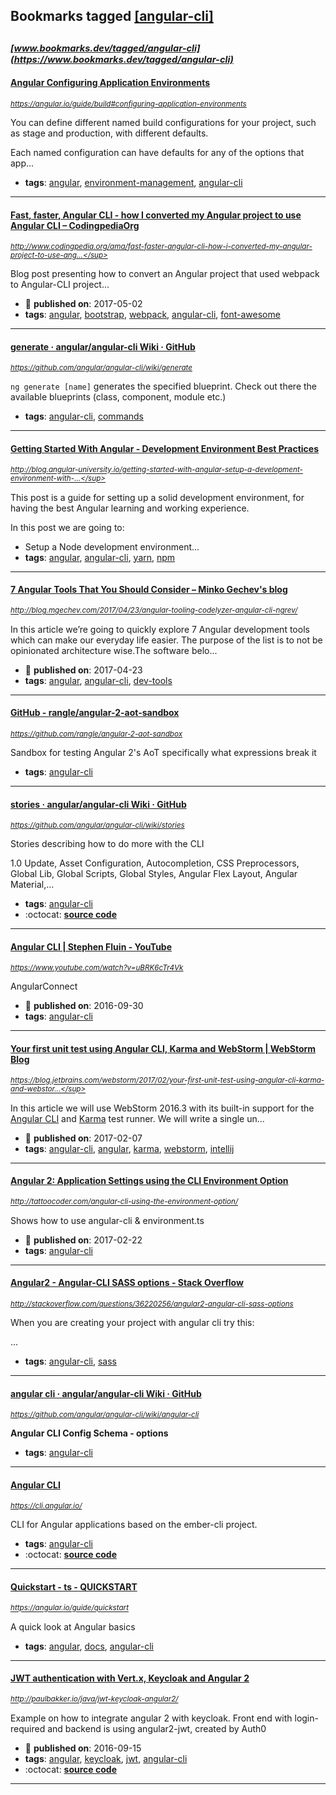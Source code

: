 ## Bookmarks tagged [[angular-cli]](https://www.bookmarks.dev?q=[angular-cli])

_<sup><sup>[www.bookmarks.dev/tagged/angular-cli](https://www.bookmarks.dev/tagged/angular-cli)</sup></sup>_
---
#### [Angular Configuring Application Environments](https://angular.io/guide/build#configuring-application-environments)
_<sup>https://angular.io/guide/build#configuring-application-environments</sup>_

You can define different named build configurations for your project, such as stage and production, with different defaults.

Each named configuration can have defaults for any of the options that app...
* **tags**: [angular](../tagged/angular.md), [environment-management](../tagged/environment-management.md), [angular-cli](../tagged/angular-cli.md)
---
#### [Fast, faster, Angular CLI - how I converted my Angular project to use Angular CLI – CodingpediaOrg](http://www.codingpedia.org/ama/fast-faster-angular-cli-how-i-converted-my-angular-project-to-use-angular-cli)
_<sup>http://www.codingpedia.org/ama/fast-faster-angular-cli-how-i-converted-my-angular-project-to-use-ang...</sup>_

Blog post presenting how to convert an Angular project that used webpack to Angular-CLI project...
* :calendar: **published on**: 2017-05-02
* **tags**: [angular](../tagged/angular.md), [bootstrap](../tagged/bootstrap.md), [webpack](../tagged/webpack.md), [angular-cli](../tagged/angular-cli.md), [font-awesome](../tagged/font-awesome.md)
---
#### [generate · angular/angular-cli Wiki · GitHub](https://github.com/angular/angular-cli/wiki/generate)
_<sup>https://github.com/angular/angular-cli/wiki/generate</sup>_

`ng generate [name]` generates the specified blueprint. Check out there the available blueprints (class, component, module etc.)
* **tags**: [angular-cli](../tagged/angular-cli.md), [commands](../tagged/commands.md)
---
#### [Getting Started With Angular - Development Environment Best Practices](http://blog.angular-university.io/getting-started-with-angular-setup-a-development-environment-with-yarn-the-angular-cli-setup-an-ide/)
_<sup>http://blog.angular-university.io/getting-started-with-angular-setup-a-development-environment-with-...</sup>_

This post is a guide for setting up a solid development environment, for having the best Angular learning and working experience.

In this post we are going to:

* Setup a Node development environment...
* **tags**: [angular](../tagged/angular.md), [angular-cli](../tagged/angular-cli.md), [yarn](../tagged/yarn.md), [npm](../tagged/npm.md)
---
#### [7 Angular Tools That You Should Consider – Minko Gechev's blog](http://blog.mgechev.com/2017/04/23/angular-tooling-codelyzer-angular-cli-ngrev/)
_<sup>http://blog.mgechev.com/2017/04/23/angular-tooling-codelyzer-angular-cli-ngrev/</sup>_

In this article we’re going to quickly explore 7 Angular development tools which can make our everyday life easier. The purpose of the list is to not be opinionated architecture wise.The software belo...
* :calendar: **published on**: 2017-04-23
* **tags**: [angular](../tagged/angular.md), [angular-cli](../tagged/angular-cli.md), [dev-tools](../tagged/dev-tools.md)
---
#### [GitHub - rangle/angular-2-aot-sandbox](https://github.com/rangle/angular-2-aot-sandbox)
_<sup>https://github.com/rangle/angular-2-aot-sandbox</sup>_

Sandbox for testing Angular 2's AoT specifically what expressions break it
* **tags**: [angular-cli](../tagged/angular-cli.md)
---
#### [stories · angular/angular-cli Wiki · GitHub](https://github.com/angular/angular-cli/wiki/stories)
_<sup>https://github.com/angular/angular-cli/wiki/stories</sup>_

 Stories describing how to do more with the CLI

1.0 Update, Asset Configuration, Autocompletion, CSS Preprocessors, Global Lib, Global Scripts, Global Styles, Angular Flex Layout, Angular Material,...
* **tags**: [angular-cli](../tagged/angular-cli.md)
* :octocat: **[source code](https://github.com/angular/angular-cli/wiki/stories)**
---
#### [Angular CLI | Stephen Fluin - YouTube](https://www.youtube.com/watch?v=uBRK6cTr4Vk)
_<sup>https://www.youtube.com/watch?v=uBRK6cTr4Vk</sup>_

AngularConnect
* :calendar: **published on**: 2016-09-30
* **tags**: [angular-cli](../tagged/angular-cli.md)
---
#### [Your first unit test using Angular CLI, Karma and WebStorm | WebStorm Blog](https://blog.jetbrains.com/webstorm/2017/02/your-first-unit-test-using-angular-cli-karma-and-webstorm/)
_<sup>https://blog.jetbrains.com/webstorm/2017/02/your-first-unit-test-using-angular-cli-karma-and-webstor...</sup>_

In this article we will use WebStorm 2016.3 with its built-in support for the [Angular CLI](https://cli.angular.io/) and [Karma](https://karma-runner.github.io/) test runner. We will write a single un...
* :calendar: **published on**: 2017-02-07
* **tags**: [angular-cli](../tagged/angular-cli.md), [angular](../tagged/angular.md), [karma](../tagged/karma.md), [webstorm](../tagged/webstorm.md), [intellij](../tagged/intellij.md)
---
#### [Angular 2: Application Settings using the CLI Environment Option](http://tattoocoder.com/angular-cli-using-the-environment-option/)
_<sup>http://tattoocoder.com/angular-cli-using-the-environment-option/</sup>_

Shows how to use angular-cli & environment.ts
* :calendar: **published on**: 2017-02-22
* **tags**: [angular-cli](../tagged/angular-cli.md)
---
#### [Angular2 - Angular-CLI SASS options - Stack Overflow](http://stackoverflow.com/questions/36220256/angular2-angular-cli-sass-options)
_<sup>http://stackoverflow.com/questions/36220256/angular2-angular-cli-sass-options</sup>_

When you are creating your project with angular cli try this:

...
* **tags**: [angular-cli](../tagged/angular-cli.md), [sass](../tagged/sass.md)
---
#### [angular cli · angular/angular-cli Wiki · GitHub](https://github.com/angular/angular-cli/wiki/angular-cli)
_<sup>https://github.com/angular/angular-cli/wiki/angular-cli</sup>_

**Angular CLI Config Schema - options**

* **tags**: [angular-cli](../tagged/angular-cli.md)
---
#### [Angular CLI](https://cli.angular.io/)
_<sup>https://cli.angular.io/</sup>_

CLI for Angular applications based on the ember-cli project.
* **tags**: [angular-cli](../tagged/angular-cli.md)
* :octocat: **[source code](https://github.com/angular/angular-cli)**
---
#### [Quickstart - ts - QUICKSTART](https://angular.io/guide/quickstart)
_<sup>https://angular.io/guide/quickstart</sup>_

A quick look at Angular basics
* **tags**: [angular](../tagged/angular.md), [docs](../tagged/docs.md), [angular-cli](../tagged/angular-cli.md)
---
#### [JWT authentication with Vert.x, Keycloak and Angular 2](http://paulbakker.io/java/jwt-keycloak-angular2/)
_<sup>http://paulbakker.io/java/jwt-keycloak-angular2/</sup>_

Example on how to integrate angular 2 with keycloak. Front end with login-required and backend is using angular2-jwt, created by Auth0
* :calendar: **published on**: 2016-09-15
* **tags**: [angular](../tagged/angular.md), [keycloak](../tagged/keycloak.md), [jwt](../tagged/jwt.md), [angular-cli](../tagged/angular-cli.md)
* :octocat: **[source code](https://github.com/paulbakker/vertx-angular2-keycloak-demo)**
---
